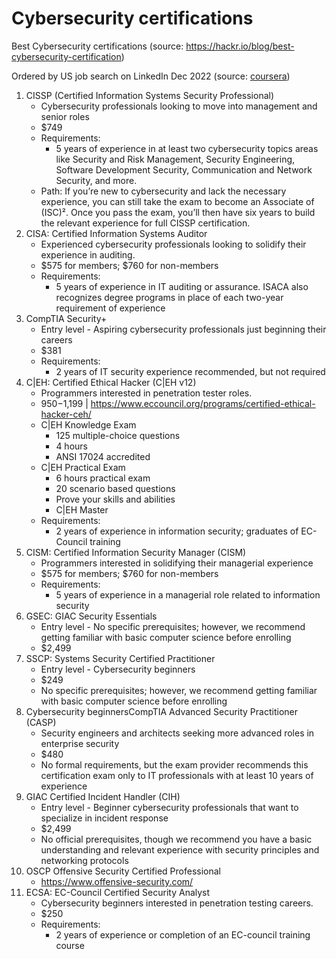 # Cybersecurity certifications

Best Cybersecurity certifications (source: https://hackr.io/blog/best-cybersecurity-certification)

Ordered by US job search on LinkedIn Dec 2022 (source: [coursera](https://www.coursera.org/articles/popular-cybersecurity-certifications))

1. CISSP (Certified Information Systems Security Professional)
    - Cybersecurity professionals looking to move into management and senior roles
    - $749
    - Requirements:
        - 5 years of experience in at least two cybersecurity topics areas like Security and Risk Management, Security Engineering, Software Development Security, Communication and Network Security, and more.
    - Path: If you’re new to cybersecurity and lack the necessary experience, you can still take the exam to become an Associate of (ISC)². Once you pass the exam, you’ll then have six years to build the relevant experience for full CISSP certification.
1. CISA: Certified Information Systems Auditor
    - Experienced cybersecurity professionals looking to solidify their experience in auditing.
    - $575 for members; $760 for non-members
    - Requirements:
        - 5 years of experience in IT auditing or assurance. ISACA also recognizes degree programs in place of each two-year requirement of experience
1. CompTIA Security+
    - Entry level - Aspiring cybersecurity professionals just beginning their careers
    - $381
    - Requirements:
        - 2 years of IT security experience recommended, but not required
1. C|EH: Certified Ethical Hacker (C|EH v12)
    - Programmers interested in penetration tester roles.
    - $950-$1,199 | https://www.eccouncil.org/programs/certified-ethical-hacker-ceh/
    - C|EH Knowledge Exam
        - 125 multiple-choice questions
        - 4 hours
        - ANSI 17024 accredited
    - C|EH Practical Exam
        - 6 hours practical exam
        - 20 scenario based questions
        - Prove your skills and abilities
        - C|EH Master
    - Requirements:
        - 2 years of experience in information security; graduates of EC-Council training
1. CISM: Certified Information Security Manager (CISM)
    - Programmers interested in solidifying their managerial experience
    - $575 for members; $760 for non-members
    - Requirements:
        - 5 years of experience in a managerial role related to information security
1. GSEC: GIAC Security Essentials
    - Entry level - No specific prerequisites; however, we recommend getting familiar with basic computer science before enrolling
    - $2,499
1. SSCP: Systems Security Certified Practitioner
    - Entry level - Cybersecurity beginners
    - $249
    - No specific prerequisites; however, we recommend getting familiar with basic computer science before enrolling
1. Cybersecurity beginnersCompTIA Advanced Security Practitioner (CASP)
    - Security engineers and architects seeking more advanced roles in enterprise security
    - $480
    - No formal requirements, but the exam provider recommends this certification exam only to IT professionals with at least 10 years of experience
1. GIAC Certified Incident Handler (CIH)
    - Entry level - Beginner cybersecurity professionals that want to specialize in incident response
    - $2,499
    - No official prerequisites, though we recommend you have a basic understanding and relevant experience with security principles and networking protocols
1. OSCP Offensive Security Certified Professional
    - https://www.offensive-security.com/
1. ECSA: EC-Council Certified Security Analyst
    - Cybersecurity beginners interested in penetration testing careers.
    - $250
    - Requirements:
        - 2 years of experience or completion of an EC-council training course
